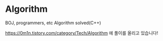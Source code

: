 # Algorithm
BOJ, programmers, etc Algorithm solved(C++)

https://0m1n.tistory.com/category/Tech/Algorithm 에 풀이를 올리고 있습니다!
